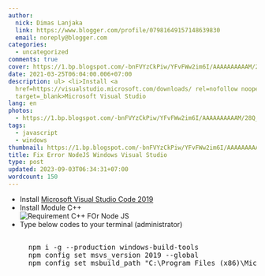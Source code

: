 ```yaml
---
author:
  nick: Dimas Lanjaka
  link: https://www.blogger.com/profile/07981649157148639830
  email: noreply@blogger.com
categories:
  - uncategorized
comments: true
cover: https://1.bp.blogspot.com/-bnFVYzCkPiw/YFvFWw2im6I/AAAAAAAAAAM/28Q_ctk1SuE-1pskAFYfvVREqij-nsjhACLcBGAsYHQ/s0/VStudio2019-NodeJS.png
date: 2021-03-25T06:04:00.006+07:00
description: ul> <li>Install <a
  href=https://visualstudio.microsoft.com/downloads/ rel=nofollow noopener
  target=_blank>Microsoft Visual Studio
lang: en
photos:
  - https://1.bp.blogspot.com/-bnFVYzCkPiw/YFvFWw2im6I/AAAAAAAAAAM/28Q_ctk1SuE-1pskAFYfvVREqij-nsjhACLcBGAsYHQ/s0/VStudio2019-NodeJS.png
tags:
  - javascript
  - windows
thumbnail: https://1.bp.blogspot.com/-bnFVYzCkPiw/YFvFWw2im6I/AAAAAAAAAAM/28Q_ctk1SuE-1pskAFYfvVREqij-nsjhACLcBGAsYHQ/s0/VStudio2019-NodeJS.png
title: Fix Error NodeJS Windows Visual Studio
type: post
updated: 2023-09-03T06:34:31+07:00
wordcount: 150
---
```


<ul>    <li>Install <a href="https://visualstudio.microsoft.com/downloads/" rel="noopener noreferer nofollow" target="_blank">Microsoft Visual Studio Code 2019</a></li>  <li>Install Module C++</li>  <img alt="Requirement C++ FOr Node JS" src="https://1.bp.blogspot.com/-bnFVYzCkPiw/YFvFWw2im6I/AAAAAAAAAAM/28Q_ctk1SuE-1pskAFYfvVREqij-nsjhACLcBGAsYHQ/s0/VStudio2019-NodeJS.png" title="C++ for nodejs">  <li>Type below codes to your terminal (administrator)</li>  <pre>	<br>  npm i -g --production windows-build-tools<br>  npm config set msvs_version 2019 --global<br>  npm config set msbuild_path "C:\Program Files (x86)\Microsoft Visual Studio\2019\Community\MSBuild\Current\Bin\MSBuild.exe"<br>  </pre></ul>